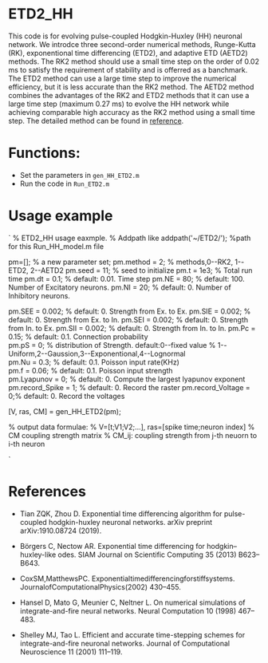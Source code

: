 ETD2_HH
======

This code is for evolving pulse-coupled Hodgkin-Huxley (HH) neuronal network. 
We introdce three second-order numerical methods, Runge-Kutta (RK), exponentional time differencing (ETD2), and adaptive ETD (AETD2) methods. 
The RK2 method should use a small time step on the order of 0.02 ms to satisfy the requirement of stability and is offerred as a banchmark.
The ETD2 method can use a large time step to improve the numerical efficiency, but it is less accurate than the RK2 method.
The AETD2 method combines the advantages of the RK2 and ETD2 methods that it can use a large time step (maximum 0.27 ms) to evolve the HH network while achieving comparable high accuracy as the RK2 method using a small time step. 
The detailed method can be found in [reference](https://github.com/KyleZhongqi/ETD2_HH#references). 

Functions:
=========

* Set the parameters in `gen_HH_ETD2.m`
* Run the code in `Run_ETD2.m`
# Usage example
`
% ETD2_HH usage eaxmple.
% Addpath like
addpath('~/ETD2/');    %path for this Run_HH_model.m file

pm=[];                % a new parameter set;
pm.method = 2;        % methods,0--RK2, 1--ETD2, 2--AETD2
pm.seed = 11;         % seed to initialize
pm.t    = 1e3;        % Total run time
pm.dt   = 0.1;        % default: 0.01. Time step 
pm.NE = 80;           % default: 100. Number of Excitatory neurons.
pm.NI = 20;           % default: 0.   Number of Inhibitory neurons.
                      
pm.SEE = 0.002;        % default: 0. Strength from Ex. to Ex.
pm.SIE = 0.002;        % default: 0. Strength from Ex. to In.
pm.SEI = 0.002;        % default: 0. Strength from In. to Ex.
pm.SII = 0.002;        % default: 0. Strength from In. to In.
pm.Pc = 0.15;          % default: 0.1. Connection probability  
pm.pS  = 0;           % distribution of Strength. default:0--fixed value
                      % 1--Uniform,2--Gaussion,3--Exponentional,4--Lognormal                         
pm.Nu = 0.3;          % default: 0.1. Poisson input rate(KHz)  
pm.f = 0.06;           % default: 0.1. Poisson input strength                      
pm.Lyapunov = 0;      % default: 0. Compute the largest lyapunov exponent
pm.record_Spike = 1;  % default: 0. Record the raster
pm.record_Voltage = 0;% default: 0. Record the voltages


[V, ras, CM] = gen_HH_ETD2(pm);

% output data formulae: 
% V=[t;V1;V2;...], ras=[spike time;neuron index]
% CM coupling strength matrix
% CM_ij: coupling strength from j-th neuorn to i-th neuron 

`

References 
============
* Tian ZQK, Zhou D. Exponential time differencing algorithm for pulse-coupled hodgkin-huxley neuronal networks. arXiv preprint arXiv:1910.08724 (2019). 

* Börgers C, Nectow AR. Exponential time differencing for hodgkin–huxley-like odes. SIAM Journal on 
Scientific Computing 35 (2013) B623–B643. 

* CoxSM,MatthewsPC. Exponentialtimedifferencingforstiffsystems. JournalofComputationalPhysics(2002) 430–455. 

* Hansel D, Mato G, Meunier C, Neltner L. On numerical simulations of integrate-and-fire neural networks. 
Neural Computation 10 (1998) 467–483. 

* Shelley MJ, Tao L. Efficient and accurate time-stepping schemes for integrate-and-fire neuronal networks. 
Journal of Computational Neuroscience 11 (2001) 111–119. 

